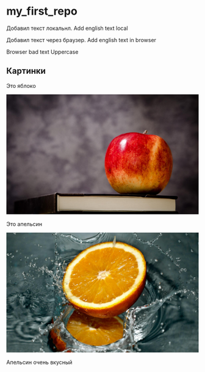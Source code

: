 # my_first_repo

Добавил текст локальнл. Add english text local

Добавил текст через браузер. Add english text in browser

Browser bad text
Uppercase

## Картинки
Это яблоко

![Это яблоко](apple.jpeg) 

Это апельсин

![Это апельсин](orange.jpeg)

Апельсин очень вкусный